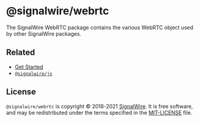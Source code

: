 # @signalwire/webrtc

The SignalWire WebRTC package contains the various WebRTC object used by other SignalWire packages.

## Related

- [Get Started](https://developer.signalwire.com/)
- [`@signalwire/js`](https://www.npmjs.com/package/@signalwire/js)

## License

`@signalwire/webrtc` is copyright © 2018-2021 [SignalWire](http://signalwire.com). It is free software, and may be redistributed under the terms specified in the [MIT-LICENSE](https://github.com/signalwire/signalwire-js/blob/master/LICENSE) file.
